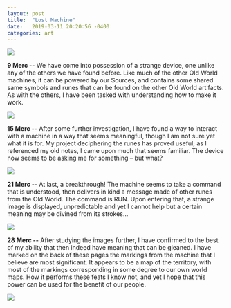 ```yaml
---
layout: post
title:  "Lost Machine"
date:   2019-03-11 20:20:56 -0400
categories: art
---
```

![](../../../../assets/diary1.jpg)  

**9 Merc --**
We have come into possession of a strange device, one unlike any of the others we have found before. Like much of the other Old World machines, it can be powered by our Sources, and contains some shared same symbols and runes that can be found on the other Old World artifacts. As with the others, I have been tasked with understanding how to make it work.

![](../../../../assets/diary2.jpg)  

**15 Merc --**
After some further investigation, I have found a way to interact with a machine in a way that seems meaningful, though I am not sure yet what it is for. My project deciphering the runes has proved useful; as I referenced my old notes, I came upon much that seems familiar. The device now seems to be asking me for something – but what?  

![](../../../../assets/diary3.jpg)  

**21 Merc --**
At last, a breakthrough! The machine seems to take a command that is understood, then delivers in kind a message made of other runes from the Old World. The command is RUN. Upon entering that, a strange image is displayed, unpredictable and yet I cannot help but a certain meaning may be divined from its strokes…

![](../../../../assets/diary4.jpg)  

**28 Merc --**
After studying the images further, I have confirmed to the best of my ability that then indeed have meaning that can be gleaned. I have marked on the back of these pages the markings from the machine that I believe are most significant. It appears to be a map of the territory, with most of the markings corresponding in some degree to our own world maps. How it performs these feats I know not, and yet I hope that this power can be used for the benefit of our people.  

![](../../../../assets/mapside.jpg)  
